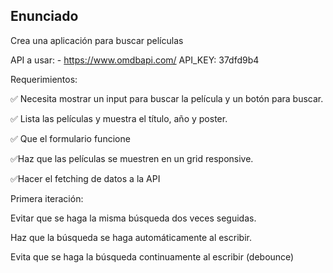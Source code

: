 ## Enunciado

Crea una aplicación para buscar películas

API a usar: - https://www.omdbapi.com/
API_KEY: 37dfd9b4

Requerimientos:

✅ Necesita mostrar un input para buscar la película y un botón para buscar.

✅ Lista las películas y muestra el título, año y poster.

✅ Que el formulario funcione

✅Haz que las películas se muestren en un grid responsive.

✅Hacer el fetching de datos a la API

Primera iteración:

 Evitar que se haga la misma búsqueda dos veces seguidas.

 Haz que la búsqueda se haga automáticamente al escribir.

 Evita que se haga la búsqueda continuamente al escribir (debounce)
